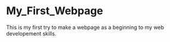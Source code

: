 # My_First_Webpage
This is my first try to make a webpage as a beginning to my web developement skills.
